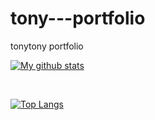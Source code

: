 # tony---portfolio
tonytony portfolio 

[![My github stats](https://github-readme-stats.vercel.app/api?username=tony&show_icons=true&theme=dark)](https://github.com/anuraghazra/github-readme-stats)

<br />

[![Top Langs](https://github-readme-stats.vercel.app/api/top-langs/?username=tony&layout=compact)](https://github.com/anuraghazra/github-readme-stats)

